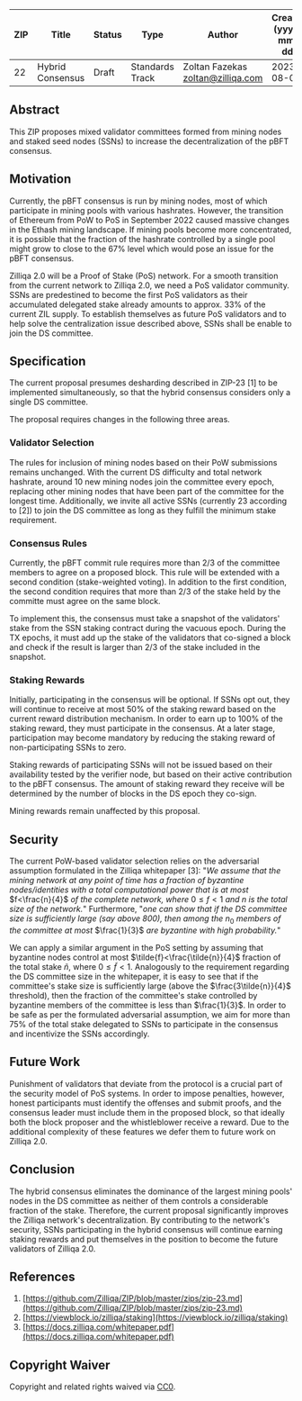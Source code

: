 |  ZIP | Title | Status| Type | Author | Created (yyyy-mm-dd) | Updated (yyyy-mm-dd)
|--|--|--|--| -- | -- | -- |
| 22  | Hybrid Consensus | Draft | Standards Track  | Zoltan Fazekas <zoltan@zilliqa.com> | 2023-08-04 | 2023-08-04


## Abstract

This ZIP proposes mixed validator committees formed from mining nodes and staked seed nodes (SSNs) to increase the decentralization of the pBFT consensus.


## Motivation

Currently, the pBFT consensus is run by mining nodes, most of which participate in mining pools with various hashrates. However, the transition of Ethereum from PoW to PoS in September 2022 caused massive changes in the Ethash mining landscape. If mining pools become more concentrated, it is possible that the fraction of the hashrate controlled by a single pool might grow to close to the 67% level which would pose an issue for the pBFT consensus.

Zilliqa 2.0 will be a Proof of Stake (PoS) network. For a smooth transition from the current network to Zilliqa 2.0, we need a PoS validator community. SSNs are predestined to become the first PoS validators as their accumulated delegated stake already amounts to approx. 33% of the current ZIL supply. To establish themselves as future PoS validators and to help solve the centralization issue described above, SSNs shall be enable to join the DS committee.

## Specification

The current proposal presumes desharding described in ZIP-23 [1] to be implemented simultaneously, so that the hybrid consensus considers only a single DS committee.

The proposal requires changes in the following three areas.

### Validator Selection

The rules for inclusion of mining nodes based on their PoW submissions remains unchanged. With the current DS difficulty and total network hashrate, around 10 new mining nodes join the committee every epoch, replacing other mining nodes that have been part of the committee for the longest time. Additionally, we invite all active SSNs (currently 23 according to [2]) to join the DS committee as long as they fulfill the minimum stake requirement.

### Consensus Rules

Currently, the pBFT commit rule requires more than 2/3 of the committee members to agree on a proposed block. This rule will be extended with a second condition (stake-weighted voting). In addition to the first condition, the second condition requires that more than 2/3 of the stake held by the committe must agree on the same block.

To implement this, the consensus must take a snapshot of the validators' stake from the SSN staking contract during the vacuous epoch. During the TX epochs, it must add up the stake of the validators that co-signed a block and check if the result is larger than 2/3 of the stake included in the snapshot.

### Staking Rewards

Initially, participating in the consensus will be optional. If SSNs opt out, they will continue to receive at most 50% of the staking reward based on the current reward distribution mechanism. In order to earn up to 100% of the staking reward, they must participate in the consensus. At a later stage, participation may become mandatory by reducing the staking reward of non-participating SSNs to zero.

Staking rewards of participating SSNs will not be issued based on their availability tested by the verifier node, but based on their active contribution to the pBFT consensus. The amount of staking reward they receive will be determined by the number of blocks in the DS epoch they co-sign.

Mining rewards remain unaffected by this proposal. 


## Security

The current PoW-based validator selection relies on the adversarial assumption formulated in the Zilliqa whitepaper [3]: "*We assume that the mining network at any point of time has a fraction of byzantine nodes/identities with a total computational power that is at most* $f<\frac{n}{4}$ *of the complete network, where* $0 ≤ f < 1$ *and* $n$ *is the total size of the network.*" Furthermore, "*one can show that if the DS committee size is sufficiently large (say above 800), then among the* $n_0$ *members of the committee at most* $\frac{1}{3}$ *are byzantine with high probability.*"

We can apply a similar argument in the PoS setting by assuming that byzantine nodes control at most $\tilde{f}<\frac{\tilde{n}}{4}$ fraction of the total stake $\tilde{n}$, where $0 ≤ \tilde{f} < 1$. Analogously to the requirement regarding the DS committee size in the whitepaper, it is easy to see that if the committee's stake size is sufficiently large (above the $\frac{3\tilde{n}}{4}$ threshold), then the fraction of the committee's stake controlled by byzantine members of the committee is less than $\frac{1}{3}$. In order to be safe as per the formulated adversarial assumption, we aim for more than 75% of the total stake delegated to SSNs to participate in the consensus and incentivize the SSNs accordingly.


## Future Work

Punishment of validators that deviate from the protocol is a crucial part of the security model of PoS systems. In order to impose penalties, however, honest participants must identify the offenses and submit proofs, and the consensus leader must include them in the proposed block, so that ideally both the block proposer and the whistleblower receive a reward. Due to the additional complexity of these features we defer them to future work on Zilliqa 2.0.


## Conclusion

The hybrid consensus eliminates the dominance of the largest mining pools' nodes in the DS committee as neither of them controls a considerable fraction of the stake. Therefore, the current proposal significantly improves the Zilliqa network's decentralization. By contributing to the network's security, SSNs participating in the hybrid consensus will continue earning staking rewards and put themselves in the position to become the future validators of Zilliqa 2.0.


## References

1. [https://github.com/Zilliqa/ZIP/blob/master/zips/zip-23.md](https://github.com/Zilliqa/ZIP/blob/master/zips/zip-23.md)
1. [https://viewblock.io/zilliqa/staking](https://viewblock.io/zilliqa/staking)
1. [https://docs.zilliqa.com/whitepaper.pdf](https://docs.zilliqa.com/whitepaper.pdf)

## Copyright Waiver

Copyright and related rights waived via [CC0](https://creativecommons.org/publicdomain/zero/1.0/).
